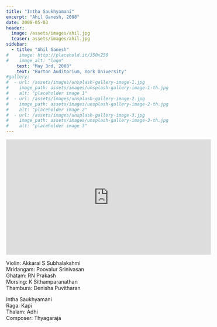 ```yaml
---
title: "Intha Saukhyamani"
excerpt: "Ahil Ganesh, 2008"
date: 2008-05-03
header:
  image: /assets/images/ahil.jpg
  teaser: assets/images/ahil.jpg
sidebar:
  - title: "Ahil Ganesh"
#    image: http://placehold.it/350x250
#    image_alt: "logo"
    text: "May 3rd, 2008"
    text: "Burton Auditorium, York University"
#gallery:
#  - url: /assets/images/unsplash-gallery-image-1.jpg
#    image_path: assets/images/unsplash-gallery-image-1-th.jpg
#    alt: "placeholder image 1"
#  - url: /assets/images/unsplash-gallery-image-2.jpg
#    image_path: assets/images/unsplash-gallery-image-2-th.jpg
#    alt: "placeholder image 2"
#  - url: /assets/images/unsplash-gallery-image-3.jpg
#    image_path: assets/images/unsplash-gallery-image-3-th.jpg
#    alt: "placeholder image 3"
---
```


<iframe width="560" height="315" src="https://www.youtube.com/embed/K_aL9jH5hro?si=I_KHVMj-LdTMgWiZ" title="YouTube video player" frameborder="0" allow="accelerometer; autoplay; clipboard-write; encrypted-media; gyroscope; picture-in-picture; web-share" referrerpolicy="strict-origin-when-cross-origin" allowfullscreen></iframe>

Violin: Akkarai S Subhalakshmi  
Mridangam: Poovalur Srinivasan  
Ghatam: RN Prakash  
Morsing: K Sithamparanathan  
Thambura: Denisha Puvitharan  

Intha Saukhyamani  
Raga: Kapi  
Thalam: Adhi  
Composer: Thyagaraja  
